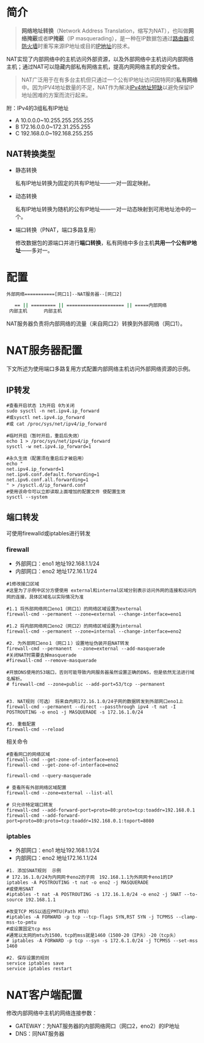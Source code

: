 # 简介

> **网络地址转换**（Network Address Translation，缩写为NAT），也叫做**网络掩蔽**或者**IP掩蔽**（IP masquerading），是一种在IP数据包通过[路由器](https://zh.wikipedia.org/wiki/%E8%B7%AF%E7%94%B1%E5%99%A8)或[防火墙](https://zh.wikipedia.org/wiki/%E9%98%B2%E7%81%AB%E5%A2%99)时重写来源IP地址或目的[IP地址](https://zh.wikipedia.org/wiki/IP%E5%9C%B0%E5%9D%80)的技术。

NAT实现了内部网络中的主机访问外部资源，以及外部网络中主机访问内部网络主机；通过NAT可以隐藏内部私有网络主机，提高内网网络主机的安全性。 

> NAT广泛用于在有多台主机但只通过一个公有IP地址访问因特网的**私有网络**中。因为IPV4地址数量的不足，NAT作为解决[IPv4地址短缺](https://zh.wikipedia.org/wiki/IPv4%E4%BD%8D%E5%9D%80%E6%9E%AF%E7%AB%AD)以避免保留IP地址困难的方案而流行起来。

附：IPv4的3组私有IP地址

- A  10.0.0.0~10.255.255.255.255
- B  172.16.0.0.0~172.31.255.255
- C  192.168.0.0~192.168.255.255

## NAT转换类型

- 静态转换

  私有IP地址转换为固定的共有IP地址——一对一固定映射。

- 动态转换

  私有IP地址转换为随机的公有IP地址——一对一动态映射到可用地址池中的一个。

- 端口转换（PNAT，端口多路复用）

  修改数据包的源端口并进行**端口转换**，私有网络中多台主机**共用一个公有IP地址**——多对一。

# 配置

```bash
外部网络===========[网口1]--NAT服务器--[网口2]
                                                                                            ||
   == || ========= || ===================== || =====内部网络
 内部主机      内部主机
```

NAT服务器负责将内部网络的流量（来自网口2）转换到外部网络（网口1）。

# NAT服务器配置

下文所述为使用端口多路复用方式配置内部网络主机访问外部网络资源的示例。

## IP转发

```shell
#查看开启状态 1为开启 0为关闭
sudo sysctl -n net.ipv4.ip_forward
#或sysctl net.ipv4.ip_forward
#或 cat /proc/sys/net/ipv4/ip_forward

#临时开启（暂时开启，重启后失效）
echo 1 > /proc/sys/net/ipv4/ip_forward
sysctl -w net.ipv4.ip_forward=1

#永久生效（配置须在重启后才被启用）
echo "
net.ipv4.ip_forward=1
net.ipv6.conf.default.forwarding=1
net.ipv6.conf.all.forwarding=1
" > /sysctl.d/ip_forward.conf
#使用该命令可以立即读取上面增加的配置文件 使配置生效
sysctl --system
```

## 端口转发

可使用firewalld或iptables进行转发

### firewall

- 外部网口：eno1 地址192.168.1.1/24
- 内部网口：eno2 地址172.16.1.1/24

```shell
#1修改接口区域
#这里为了示例中区分方便使用 external和internal区域分别表示访问外网的连接和访问内网的连接，具体区域名以实际情况为准

#1.1 将外部网络网口eno1（网口1）的网络区域设置为external
firewall-cmd --permanent --zone=external --change-interface=eno1

#1.2 将内部网络网口eno2（网口2）的网络区域设置为internal
firewall-cmd --permanent --zone=internal --change-interface=eno2

#2. 为外部网口eno１（网口１）设置地址伪装开启NAT转发
firewall-cmd --permanent  --zone=external --add-masquerade
#关闭NAT时需要去掉masquerade
#firewall-cmd --remove-masquerade

#开放DNS使用的53端口，否则可能导致内网服务器虽然设置正确的DNS，但是依然无法进行域名解析。
# firewall-cmd --zone=public --add-port=53/tcp --permanent


#3. NAT规则（可选）　将来自内网172.16.1.0/24子网的数据转发到外部网口eno1上
firewall-cmd --permanent --direct --passthrough ipv4 -t nat -I POSTROUTING -o eno1 -j MASQUERADE -s 172.16.1.0/24

#3. 重载配置
firewall-cmd --reload
```

相关命令

```shell
#查看网口的网络区域
firewall-cmd --get-zone-of-interface=eno1
firewall-cmd --get-zone-of-interface=eno2

firewall-cmd --query-masquerade

# 查看所有外部网络区域配置
firewall-cmd --zone=external --list-all

# 只允许特定端口转发
firewall-cmd --add-forward-port=proto=80:proto=tcp:toaddr=192.168.0.1
firewall-cmd --add-forward-port=proto=80:proto=tcp:toaddr=192.168.0.1:toport=8080
```

### iptables

- 外部网口：eno1 地址192.168.1.1/24
- 内部网口：eno2 地址172.16.1.1/24

```shell
#1. 添加SNAT规则  示例
# 172.16.1.0/24为内网网卡eno2的子网　192.168.1.1为外网网卡eno1的IP
iptables -A POSTROUTING -t nat -o eno2 -j MASQUERADE
#或使用SNAT
#iptables -t nat -A POSTROUTING -s 172.16.1.0/24 -o eno2 -j SNAT --to-source 192.168.1.1

#改变TCP MSS以适应PMTU(Path MTU)
#iptables -A FORWARD -p tcp --tcp-flags SYN,RST SYN -j TCPMSS --clamp-mss-to-pmtu
#或设置固定tcp mss
#通常以太网的mtu为1500，tcp的mss就是1460（1500-20（IP头）-20（tcp头）
# iptables -A FORWARD -p tcp --syn -s 172.6.1.0/24 -j TCPMSS --set-mss 1460

#2. 保存设置的规则
service iptables save            
service iptables restart
```

# NAT客户端配置

修改内部网络中主机的网络连接参数：

- GATEWAY：为NAT服务器的内部网络网口（网口2，eno2）的IP地址
- DNS：同NAT服务器
